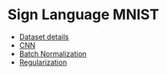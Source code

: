 # Sign Language MNIST

- [Dataset details](00_Sign_Language_CNN_DataSet.ipynb)
- [CNN](01_Sign_Language_CNN_Deep_Network.ipynb)
- [Batch Normalization](02_Sign_Language_CNN_BN.ipynb)
- [Regularization](03_Sign_Language_CNN_RG.ipynb)
